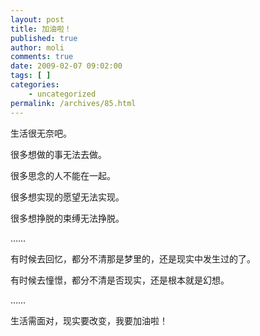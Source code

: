 ```yaml
---
layout: post
title: 加油啦！
published: true
author: moli
comments: true
date: 2009-02-07 09:02:00
tags: [ ]
categories:
    - uncategorized
permalink: /archives/85.html
---
```

生活很无奈吧。

很多想做的事无法去做。

很多思念的人不能在一起。

很多想实现的愿望无法实现。

很多想挣脱的束缚无法挣脱。

……

有时候去回忆，都分不清那是梦里的，还是现实中发生过的了。

有时候去憧憬，都分不清是否现实，还是根本就是幻想。

……

生活需面对，现实要改变，我要加油啦！